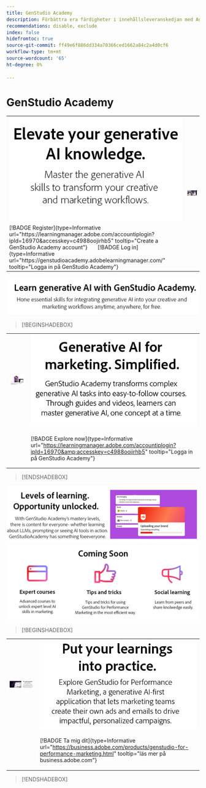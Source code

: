 ```yaml
---
title: GenStudio Academy
description: Förbättra era färdigheter i innehållsleveranskedjan med Adobe GenStudio Academy
recommendations: disable, exclude
index: false
hidefromtoc: true
source-git-commit: ff49e6f886dd334a70366ced1662a84c2a4d0cf6
workflow-type: tm+mt
source-wordcount: '65'
ht-degree: 0%

---
```


# GenStudio Academy

<table>

 <tr style="border: 0;">

   <td><img src="../assets/elevate-your-generative-ai.png"></td>

   <td rowspan="2"><img src="../assets/elevate-your-generative-ai-knowledge.png"></td>

 </tr>

 <tr>

   <td>[!BADGE Register]{type=Informative url="https://learningmanager.adobe.com/accountiplogin?ipId=16970&amp;accesskey=c4988oojirhb5" tooltip="Create a GenStudio Academy account"}       [!BADGE Log in]{type=Informative url="https://genstudioacademy.adobelearningmanager.com/" tooltip="Logga in på GenStudio Academy"}</td>

 </tr>

</table>


<img src="../assets/learn-generative-ai-with-genstudio.png">

>[!BEGINSHADEBOX]

<table>

 <tr style="border: 0;">

  <td><img src="../assets/generative-ai-for-marketing-simplified.png"></td>

  <td><img src="../assets/simplified.png"></td>

 </tr>

 <tr>

   <td>

   </td>

   <td>

   [!BADGE Explore now]{type=Informative url="https://learningmanager.adobe.com/accountiplogin?ipId=16970&amp;accesskey=c4988oojirhb5" tooltip="Logga in på GenStudio Academy"}

   </td>

 </tr>

</table>

>[!ENDSHADEBOX]

<img src="../assets/levels-of-learning.png">

<img src="../assets/coming-soon.png">


>[!BEGINSHADEBOX]


<table>

 <tr style="border: 0;">

  <td><img src="../assets/put-your-learnings-into-practice.png"></td>

  <td><img src="../assets/put-your-learnings-into-practice-text.png"></td>

 </tr>

 <tr>

   <td>

   </td>

   <td>

   [!BADGE Ta mig dit]{type=Informative url="https://business.adobe.com/products/genstudio-for-performance-marketing.html" tooltip="läs mer på business.adobe.com"}

   </td>

 </tr>

</table>

>[!ENDSHADEBOX]
